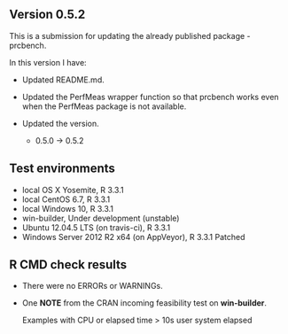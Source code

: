 ## Version 0.5.2
This is a submission for updating the already published package - prcbench.

In this version I have:

* Updated README.md.

* Updated the PerfMeas wrapper function so that prcbench works even when the PerfMeas package is not available.

* Updated the version.
    * 0.5.0 -> 0.5.2
    
## Test environments
* local OS X Yosemite, R 3.3.1
* local CentOS 6.7, R 3.3.1
* local Windows 10, R 3.3.1
* win-builder, Under development (unstable)
* Ubuntu 12.04.5 LTS (on travis-ci), R 3.3.1
* Windows Server 2012 R2 x64 (on AppVeyor), R 3.3.1 Patched

## R CMD check results
* There were no ERRORs or WARNINGs.

* One **NOTE** from the CRAN incoming feasibility test on **win-builder**.
      
    Examples with CPU or elapsed time > 10s user system elapsed

      